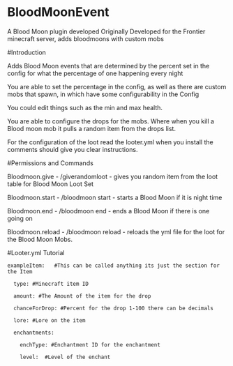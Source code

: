 # BloodMoonEvent
A Blood Moon plugin developed Originally Developed for the Frontier minecraft server, adds bloodmoons with custom mobs




#Introduction

  Adds Blood Moon events that are determined by the percent set in the config for what the percentage of one happening every night

  You are able to set the percentage in the config, as well as there are custom mobs that spawn, in which have some configurability in the Config

  You could edit things such as the min and max health. 

  You are able to configure the drops for the mobs. Where when you kill a Blood moon mob it pulls a random item from the drops list.

  For the configuration of the loot read the looter.yml when you install the comments should give you clear instructions.






#Permissions and Commands

  Bloodmoon.give - /giverandomloot - gives you random item from the loot table for Blood Moon Loot Set

  Bloodmoon.start - /bloodmoon start - starts a Blood Moon if it is night time

  Bloodmoon.end - /bloodmoon end - ends a Blood Moon if there is one going on

  Bloodmoon.reload - /bloodmoon reload - reloads the yml file for the loot for the Blood Moon Mobs.
  
  
  

#Looter.yml Tutorial 


    exampleItem:   #This can be called anything its just the section for the Item

      type: #Minecraft item ID
  
      amount: #The Amount of the item for the drop
  
      chanceForDrop: #Percent for the drop 1-100 there can be decimals
  
      lore: #Lore on the item
  
      enchantments:
  
        enchType: #Enchantment ID for the enchantment
    
        level:  #Level of the enchant
    


